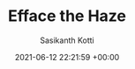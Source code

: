 ---
layout: post
title:  "Efface the Haze"
date:  2021-06-12 22:21:59 +00:00
image: /images/Efface_the_Haze.png 
categories: Projects
venue: IIT Jodhpur
course: "CSL7360: Computer Vision"
author: "Sasikanth Kotti"
authors: "<strong>Sasikanth Kotti*</strong>, Nikhila Dhulipalla, Adhun Thalekkara"
report: /pdfs/Project_Report_CV.pdf
presentation: /pdfs/Presentation_CV.pdf
code: https://github.com/ksasi/Efface-the-haze
---